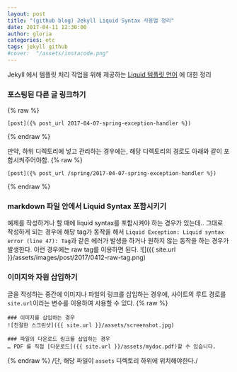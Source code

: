 ```yaml
---
layout: post
title: "(github blog) Jekyll Liquid Syntax 사용법 정리"
date: 2017-04-11 12:30:00
author: gloria
categories: etc
tags: jekyll github
#cover:  "/assets/instacode.png"
---
```


Jekyll 에서 템플릿 처리 작업을 위해 제공하는 [Liquid 템플릿 언어](http://jekyllrb-ko.github.io/docs/templates/) 에 대한 정리

### 포스팅된 다른 글 링크하기
{% raw %}
```
[post]({% post_url 2017-04-07-spring-exception-handler %})
```
{% endraw %}

만약, 하위 디렉토리에 넣고 관리하는 경우에는, 해당 디렉토리의 경로도 아래와 같이 포함시켜주어야함.
{% raw %}
```
[post]({% post_url /spring/2017-04-07-spring-exception-handler %})
```
{% endraw %}

### markdown 파일 안에서 Liquid Syntax 포함시키기
예제를 작성하거나 할 때에 liquid syntax를 포함시켜야 하는 경우가 있는데..
그대로 작성하게 되는 경우에 해당 tag가 동작을 해서 `Liquid Exception: Liquid syntax error (line 47): Tag`과 같은 에러가 발생을 하거나  원하지 않는 동작을 하는 경우가 발생한다.
이런 경우에는 raw tag를 이용하면 된다.
![]({{ site.url }}/assets/images/post/2017/0412-raw-tag.png)

### 이미지와 자원 삽입하기
글을 작성하는 중간에 이미지나 파일의 링크를 삽입하는 경우에, 사이트의 루트 경로를  `site.url`이라는 변수를 이용하여 사용할 수 있다.
{% raw %}
```
### 이미지를 삽입하는 경우
![친절한 스크린샷]({{ site.url }}/assets/screenshot.jpg)

### 파일의 다운로드 링크를 삽입하는 경우
… PDF 를 직접 [다운로드]({{ site.url }}/assets/mydoc.pdf)할 수 있습니다.
```
{% endraw %}
/단, 해당 파일이 `assets` 디렉토리 하위에 위치해야한다./
